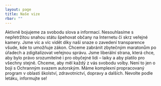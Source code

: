 ```yaml
---
layout: page
title: Naše vize
rbar: ""
---
```


Aktivně bojujeme za svobodu slova a informací. Nesouhlasíme s nepřetržitou snahou státu špehovat občany na Internetu či skrz veřejné kamery. Jsme víc a víc vidět díky naší snaze o zavedení transparence všude, kde to umožňuje zákon. Chceme zabránit zbytečným maratonům po úřadech a zdigitalizovat veřejnou správu. Jsme liberální strana, která chce, aby bylo právo srozumitelné i pro obyčejné lidi – laiky a aby platilo pro všechny stejně. Chceme, aby měl každý z vás svobodu volby. Není to jen o boji s Ochranným svazem autorským. Máme komplexní propracovaný program v oblasti školství, zdravotnictví, dopravy a dalších. Nevolte podle letáku, informujte se!
